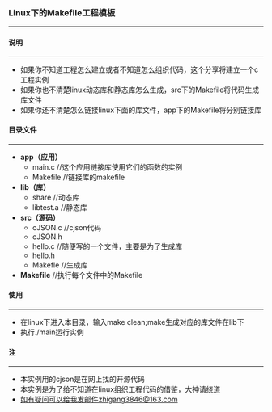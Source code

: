 ### Linux下的Makefile工程模板
---------
#### 说明
----------
- 如果你不知道工程怎么建立或者不知道怎么组织代码，这个分享将建立一个c工程实例
- 如果你也不清楚linux动态库和静态库怎么生成，src下的Makefile将代码生成库文件
- 如果你还不清楚怎么链接linux下面的库文件，app下的Makefile将分别链接库

#### 目录文件
-----------
- **app（应用）**
  - main.c     		//这个应用链接库使用它们的函数的实例
  - Makefile			//链接库的makefile
- **lib（库）**
  - share				//动态库
  - libtest.a				//静态库
- **src（源码）**
  - cJSON.c			//cjson代码
  - cJSON.h			
  - hello.c			//随便写的一个文件，主要是为了生成库
  - hello.h
  - Makefle			//生成库
- **Makefile**			//执行每个文件中的Makefile


#### 使用
----------
- 在linux下进入本目录，输入make clean;make生成对应的库文件在lib下
- 执行./main运行实例


#### 注
----------
- 本实例用的cjson是在网上找的开源代码
- 本实例是为了给不知道在linux组织工程代码的借鉴，大神请绕道
- 如有疑问可以给我发邮件zhigang3846@163.com
